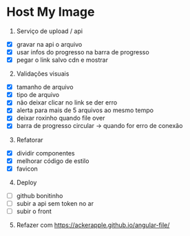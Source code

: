 # Host My Image

1. Serviço de upload / api
- [x] gravar na api o arquivo
- [x] usar infos do progresso na barra de progresso
- [x] pegar o link salvo cdn e mostrar

2. Validações visuais
- [x] tamanho de arquivo
- [x] tipo de arquivo
- [x] não deixar clicar no link se der erro
- [x] alerta para mais de 5 arquivos ao mesmo tempo
- [x] deixar roxinho quando file over
- [x] barra de progresso circular -> quando for erro de conexão

3. Refatorar
- [x] dividir componentes
- [x] melhorar código de estilo
- [x] favicon

4. Deploy
- [ ] github bonitinho
- [ ] subir a api sem token no ar
- [ ] subir o front 

5. Refazer com https://ackerapple.github.io/angular-file/ 

